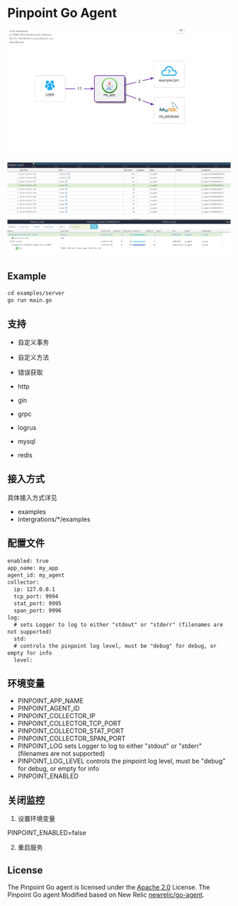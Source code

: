 
# Pinpoint Go Agent

![](images/topology.png)

![](images/stack.png)

## Example

```
cd examples/server
go run main.go
```


## 支持
- 自定义事务
- 自定义方法
- 错误获取

- http
- gin
- grpc
- logrus
- mysql
- redis

## 接入方式
具体接入方式详见

- examples
- intergrations/*/examples


## 配置文件
```
enabled: true
app_name: my_app
agent_id: my_agent
collector:
  ip: 127.0.0.1
  tcp_port: 9994
  stat_port: 9995
  span_port: 9996
log:	
  # sets Logger to log to either "stdout" or "stderr" (filenames are not supported)
  std:
  # controls the pinpoint log level, must be "debug" for debug, or empty for info
  level:
```

## 环境变量

- PINPOINT_APP_NAME
- PINPOINT_AGENT_ID
- PINPOINT_COLLECTOR_IP
- PINPOINT_COLLECTOR_TCP_PORT
- PINPOINT_COLLECTOR_STAT_PORT
- PINPOINT_COLLECTOR_SPAN_PORT
- PINPOINT_LOG
sets Logger to log to either "stdout" or "stderr" (filenames are not supported)
- PINPOINT_LOG_LEVEL
controls the pinpoint log level, must be "debug" for debug, or empty for info
- PINPOINT_ENABLED


## 关闭监控

1. 设置环境变量

PINPOINT_ENABLED=false

2. 重启服务


## License

The Pinpoint Go agent is licensed under the [Apache 2.0](http://apache.org/licenses/LICENSE-2.0.txt) License.
The Pinpoint Go agent Modified based on New Relic [newrelic/go-agent](https://github.com/newrelic/go-agent).
